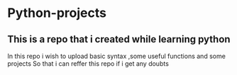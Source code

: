 # Python-projects

## This is a repo that i created while learning python 

In this repo i wish to upload basic syntax ,some useful functions and some projects 
So that i can reffer this repo if i get any doubts
